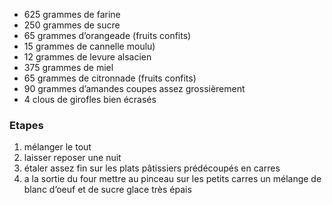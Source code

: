 * 625 grammes de farine
* 250 grammes de sucre
* 65 grammes d’orangeade (fruits confits)
* 15 grammes de cannelle moulu)
* 12 grammes de levure alsacien
* 375 grammes de miel
* 65 grammes de citronnade (fruits confits)
* 90 grammes d’amandes coupes assez grossièrement
* 4 clous de girofles bien écrasés

### Etapes
1. mélanger le tout
1. laisser reposer une nuit
1. étaler assez fin sur les plats pâtissiers prédécoupés en carres
1. a la sortie du four mettre au pinceau sur les petits carres un mélange de blanc d’oeuf et de sucre glace très épais 